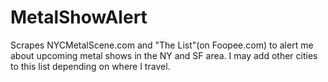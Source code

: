 # MetalShowAlert
Scrapes NYCMetalScene.com and "The List"(on Foopee.com) to alert me about upcoming metal shows in the NY and SF area. I may add other cities to this list depending on where I travel.
